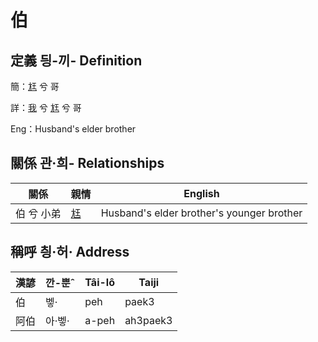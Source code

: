# 伯
## 定義 딍-끼- Definition
簡：[尪](member17.md) 兮 哥

詳：[我](member1.md) 兮 [尪](member17.md) 兮 哥

Eng：Husband's elder brother

## 關係 관·희- Relationships

關係 | 親情 | English
--- | --- | --- 
伯 兮 小弟 | [尪](member17.md) | Husband's elder brother's younger brother


## 稱呼 칑·허· Address

漢諺 | 깐-뿐ˆ | Tâi-lô | Taiji
--- | --- | --- | --- 
伯 | 벻· | peh | paek3 
阿伯 | 아·벻· | a-peh | ah3paek3 
